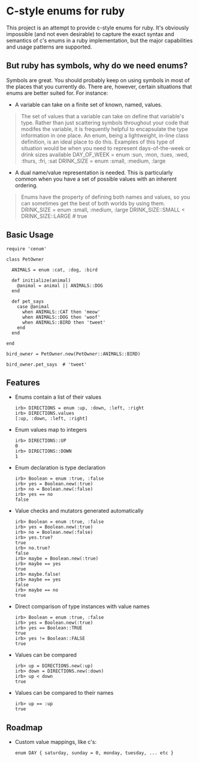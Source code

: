 # C-style enums for ruby

This project is an attempt to provide c-style enums for ruby. It's obviously impossible (and not even desirable) to capture the exact syntax and semantics of c's enums in a ruby implementation, but the major capabilities and usage patterns are supported.

## But ruby has symbols, why do we need enums?

Symbols are great. You should probably keep on using symbols in most of the places that you currently do. There are, however, certain situations that enums are better suited for. For instance:

  * A variable can take on a finite set of known, named, values.
  > The set of values that a variable can take on define that variable's type. Rather than just scattering symbols throughout your code that modifes the variable, it is frequently helpful to encapsulate the type information in one place. An enum, being a lightweight, in-line class definition, is an ideal place to do this. Examples of this type of situation would be when you need to represent days-of-the-week or drink sizes available
        DAY_OF_WEEK = enum :sun, :mon, :tues, :wed, :thurs, :fri, :sat
        DRINK_SIZE = enum :small, :medium, :large
  * A dual name/value representation is needed. This is particularly common when you have a set of possible values with an inherent ordering.
  > Enums have the property of defining both names and values, so you can sometimes get the best of both worlds by using them.
        DRINK_SIZE = enum :small, :medium, :large
        DRINK_SIZE::SMALL < DRINK_SIZE::LARGE  # true

## Basic Usage

    require 'cenum'

    class PetOwner

      ANIMALS = enum :cat, :dog, :bird

      def initialize(animal)
        @animal = animal || ANIMALS::DOG
      end

      def pet_says
        case @animal
          when ANIMALS::CAT then 'meow'
          when ANIMALS::DOG then 'woof'
          when ANIMALS::BIRD then 'tweet'
        end
      end

    end

    bird_owner = PetOwner.new(PetOwner::ANIMALS::BIRD)

    bird_owner.pet_says  # 'tweet'

## Features

  * Enums contain a list of their values

        irb> DIRECTIONS = enum :up, :down, :left, :right
        irb> DIRECTIONS.values
        [:up, :down, :left, :right]

  * Enum values map to integers

        irb> DIRECTIONS::UP
        0
        irb> DIRECTIONS::DOWN
        1

  * Enum declaration is type declaration

        irb> Boolean = enum :true, :false
        irb> yes = Boolean.new(:true)
        irb> no = Boolean.new(:false)
        irb> yes == no
        false

  * Value checks and mutators generated automatically

        irb> Boolean = enum :true, :false
        irb> yes = Boolean.new(:true)
        irb> no = Boolean.new(:false)
        irb> yes.true?
        true
        irb> no.true?
        false
        irb> maybe = Boolean.new(:true)
        irb> maybe == yes
        true
        irb> maybe.false!
        irb> maybe == yes
        false
        irb> maybe == no
        true

  * Direct comparison of type instances with value names

        irb> Boolean = enum :true, :false
        irb> yes = Boolean.new(:true)
        irb> yes == Boolean::TRUE
        true
        irb> yes != Boolean::FALSE
        true

  * Values can be compared

        irb> up = DIRECTIONS.new(:up)
        irb> down = DIRECTIONS.new(:down)
        irb> up < down
        true

  * Values can be compared to their names

        irb> up == :up
        true

## Roadmap

  * Custom value mappings, like c's:

        enum DAY { saturday, sunday = 0, monday, tuesday, ... etc }
